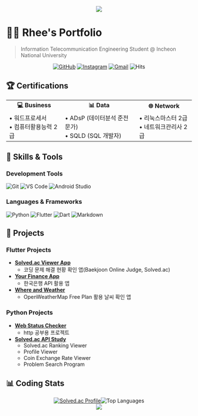 <div align="center">
  <img src="https://capsule-render.vercel.app/api?type=waving&height=250&text=Welcome%20to%20Rhee's%20Portfolio&fontSize=50&fontColor=ffffff&fontAlignY=40&color=gradient&customColorList=0,2,2,5,30&animation=twinkling" />
</div>

# 👨‍💻 Rhee's Portfolio
> Information Telecommunication Engineering Student @ Incheon National University

<div align="center">
  
[![GitHub](https://img.shields.io/badge/GitHub-181717?style=for-the-badge&logo=GitHub&logoColor=white)](https://github.com/roypower6?tab=repositories)
[![Instagram](https://img.shields.io/badge/Instagram-E4405F?style=for-the-badge&logo=Instagram&logoColor=white)](https://www.instagram.com/seunggi860/)
[![Gmail](https://img.shields.io/badge/Gmail-EA4335?style=for-the-badge&logo=Gmail&logoColor=white)](mailto:roy040707@gmail.com)
![Hits](https://hits.seeyoufarm.com/api/count/incr/badge.svg?url=https%3A%2F%2Froypower6.github.io&count_bg=%231AD13B&title_bg=%23555555&icon=&icon_color=%23E7E7E7&title=visitors&edge_flat=false)

</div>

## 🏆 Certifications

<table align="center">
  <tr>
    <td align="center"><b>💻 Business</b></td>
    <td align="center"><b>📊 Data</b></td>
    <td align="center"><b>🌐 Network</b></td>
  </tr>
  <tr>
    <td>
      • 워드프로세서<br>
      • 컴퓨터활용능력 2급
    </td>
    <td>
      • ADsP (데이터분석 준전문가)<br>
      • SQLD (SQL 개발자)
    </td>
    <td>
      • 리눅스마스터 2급<br>
      • 네트워크관리사 2급
    </td>
  </tr>
</table>

## 💪 Skills & Tools

### Development Tools
![Git](https://img.shields.io/badge/Git-F05032?style=for-the-badge&logo=Git&logoColor=white)
![VS Code](https://img.shields.io/badge/VS%20Code-007ACC?style=for-the-badge&logo=Visual%20Studio%20Code&logoColor=white)
![Android Studio](https://img.shields.io/badge/Android%20Studio-3DDC84?style=for-the-badge&logo=Android%20Studio&logoColor=white)

### Languages & Frameworks
![Python](https://img.shields.io/badge/Python-3776AB?style=for-the-badge&logo=Python&logoColor=white)
![Flutter](https://img.shields.io/badge/Flutter-02569B?style=for-the-badge&logo=Flutter&logoColor=white)
![Dart](https://img.shields.io/badge/Dart-0175C2?style=for-the-badge&logo=Dart&logoColor=white)
![Markdown](https://img.shields.io/badge/Markdown-000000?style=for-the-badge&logo=Markdown&logoColor=white)

## 🚀 Projects

### Flutter Projects
- **[Solved.ac Viewer App](https://github.com/roypower6/Solved.ac-Viewer)**
  - 코딩 문제 해결 현황 확인 앱(Baekjoon Online Judge, Solved.ac)
- **[Your Finance App](https://github.com/roypower6/your_finance)**
  - 한국은행 API 활용 앱
- **[Where and Weather](https://github.com/roypower6/Where-and-Weather)**
  - OpenWeatherMap Free Plan 활용 날씨 확인 앱

### Python Projects
- **[Web Status Checker](https://github.com/roypower6/NomadCoder-Python-Lecture/blob/main/URL_Checker.py)**
  - http 공부용 프로젝트
- **[Solved.ac API Study](https://github.com/roypower6/Solved.ac-API-Study)**
  - Solved.ac Ranking Viewer
  - Profile Viewer
  - Coin Exchange Rate Viewer
  - Problem Search Program



## 📊 Coding Stats

<div style="display: flex; justify-content: center; align-items: center;">
  <a href="https://solved.ac/roy6924">
    <img src="http://mazassumnida.wtf/api/v2/generate_badge?boj=roy6924" alt="Solved.ac Profile">
  </a>
  
  <img src="https://github-readme-stats.vercel.app/api/top-langs/?username=roypower6&layout=compact&theme=tokyonight" alt="Top Languages">
</div>

<div align="center">
  <img src="https://capsule-render.vercel.app/api?type=waving&height=150&section=footer&color=gradient&customColorList=0,2,2,5,30" />
</div>